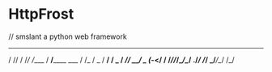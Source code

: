 # HttpFrost
// smslant
a python web framework





   __ ____  __       ____             __ 
  / // / /_/ /____  / __/______  ___ / /_
 / _  / __/ __/ _ \/ _// __/ _ \(_-</ __/
/_//_/\__/\__/ .__/_/ /_/  \___/___/\__/ 
            /_/                          
